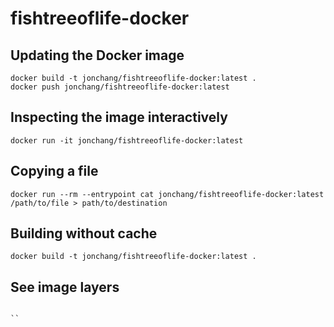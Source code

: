 # fishtreeoflife-docker

## Updating the Docker image

```
docker build -t jonchang/fishtreeoflife-docker:latest .
docker push jonchang/fishtreeoflife-docker:latest
```

## Inspecting the image interactively

```
docker run -it jonchang/fishtreeoflife-docker:latest
```

## Copying a file

```
docker run --rm --entrypoint cat jonchang/fishtreeoflife-docker:latest  /path/to/file > path/to/destination
```


## Building without cache

```
docker build -t jonchang/fishtreeoflife-docker:latest .
```

## See image layers

```

``
